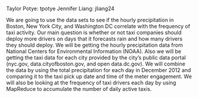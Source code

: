 Taylor Potye: tpotye 
Jennifer Liang: jliang24 

We are going to use the data sets to see if the hourly precipitation in Boston, New York City,
and Washington DC correlate with the frequency of taxi activity. Our
main question is whether or not taxi companies should deploy more
drivers on days that it forecasts rain and how many drivers they should
deploy. We will be getting the hourly precipitation data from National
Centers for Environmental Information (NOAA). Also we will be getting
the taxi data for each city provided by the city’s public data portal
(nyc.gov, data.cityofboston.gov, and open data.dc.gov). We will combine
the data by using the total precipitation for each day in December 2012
and comparing it to the taxi pick up date and time of the meter
engagement. We will also be looking at the frequency of taxi drivers
each day by using MapReduce to accumulate the number of daily active
taxis.
